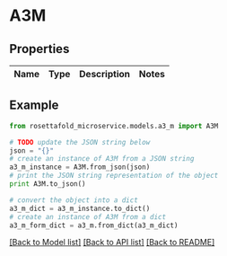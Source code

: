 # A3M


## Properties

Name | Type | Description | Notes
------------ | ------------- | ------------- | -------------

## Example

```python
from rosettafold_microservice.models.a3_m import A3M

# TODO update the JSON string below
json = "{}"
# create an instance of A3M from a JSON string
a3_m_instance = A3M.from_json(json)
# print the JSON string representation of the object
print A3M.to_json()

# convert the object into a dict
a3_m_dict = a3_m_instance.to_dict()
# create an instance of A3M from a dict
a3_m_form_dict = a3_m.from_dict(a3_m_dict)
```
[[Back to Model list]](../README.md#documentation-for-models) [[Back to API list]](../README.md#documentation-for-api-endpoints) [[Back to README]](../README.md)



